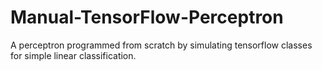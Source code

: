 # Manual-TensorFlow-Perceptron
A perceptron programmed from scratch by simulating tensorflow classes for simple linear classification.
